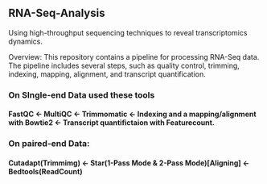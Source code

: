 ## RNA-Seq-Analysis
Using high-throughput sequencing techniques to reveal transcriptomics dynamics.

Overview:
This repository contains a pipeline for processing RNA-Seq data. 
The pipeline includes several steps, such as quality control, trimming, indexing, mapping, alignment, and transcript quantification. 

### On SIngle-end Data used these tools
#### FastQC <- MultiQC <- Trimmomatic <- Indexing and a mapping/alignment with Bowtie2 <- Transcript quantifictaion with Featurecount.

### On paired-end Data:
#### Cutadapt(Trimmimg) <- Star(1-Pass Mode & 2-Pass Mode)[Aligning]  <- Bedtools(ReadCount)
